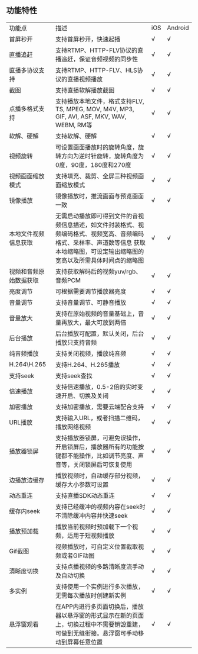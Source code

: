 ## 功能特性

<table>
<tr>
    <td>功能点</td>
    <td>描述</td>
    <td>iOS</td>
    <td>Android</td>
</tr>
<tr>
    <td>首屏秒开</td>
    <td>支持首屏秒开，快速起播 </td>
    <td>√</td>
    <td>√</td>
</tr>
<tr>
    <td>直播追赶</td>
    <td>支持RTMP、HTTP-FLV协议的直播追赶，保证音频视频的同步性</td>
    <td>√</td>
    <td>√</td>
</tr>
<tr>
    <td>直播多协议支持</td>
    <td>支持RTMP、HTTP-FLV、HLS协议的直播视频播放</td>
    <td>√</td>
    <td>√</td>
</tr> 
<tr>
    <td>截图</td>
    <td>支持直播软解播放截图</td>
    <td>√</td>
    <td>√</td>
</tr> 
<tr>
    <td>点播多格式支持</td>
    <td>支持播放本地文件，格式支持FLV, TS, MPEG, MOV, M4V, MP3, GIF, AVI, ASF, MKV, WAV, WEBM, RM等</td>
    <td>√</td>
    <td>√</td>
</tr>
<tr>
    <td>软解、硬解</td>
    <td>支持软解、硬解</td>
    <td>√</td>
    <td>√</td>
</tr> 
<tr>
    <td>视频旋转</td>
    <td>可设置画面播放时的旋转角度，旋转方向为逆时针旋转，旋转角度为0度，90度，180度和270度</td>
    <td>√</td>
    <td>√</td>
</tr>
<tr>
    <td>视频画面缩放模式</td>
    <td>支持填充、裁剪、全屏三种视频画面缩放模式</td>
    <td>√</td>
    <td>√</td>
</tr>
<tr>
    <td>镜像播放</td>
    <td>镜像播放时，推流画面与预览画面一致</td>
    <td>√</td>
    <td>√</td>
</tr>     
<tr>
    <td>本地文件视频信息获取</td>
    <td>无需启动播放即可得到文件的音视频信息描述，如文件封装格式、视频编码格式、视频宽高、音频编码格式、采样率、声道数等信息
获取本地缩略图，可设定输出缩略图的宽高以及所需具体时间点的缩略图</td>
    <td>√</td>
    <td>√</td>
</tr> 
<tr>
    <td>视频和音频原始数据获取</td>
    <td>支持获取解码后的视频yuv/rgb、音频PCM</td>
    <td>√</td>
    <td>√</td>
</tr>
<tr>
    <td>亮度调节</td>
    <td>可根据需要调节播放器亮度</td>
    <td>√</td>
    <td>√</td>
</tr>
<tr>
    <td>音量调节</td>
    <td>支持音量调节、可静音播放</td>
    <td>√</td>
    <td>√</td>
</tr>
<tr>
    <td>音量放大</td>
    <td>支持在原始视频的音量基础上，音量再放大，最大可放到两倍</td>
    <td>√</td>
    <td>√</td>
</tr> 
<tr>
    <td>后台播放</td>
    <td>后台播放可配置，默认关闭，后台播放只支持音频</td>
    <td>√</td>
    <td>√</td>
</tr>
<tr>
    <td>纯音频播放</td>
    <td>支持关闭视频，播放纯音频</td>
    <td>√</td>
    <td>√</td>
</tr>
<tr>
    <td>H.264\H.265</td>
    <td>支持H.264、H.265播放</td>
    <td>√</td>
    <td>√</td>
</tr>
<tr>
    <td>支持seek</td>
    <td>支持seek查找</td>
    <td>√</td>
    <td>√</td>
</tr>
<tr>
    <td>倍速播放</td>
    <td>支持倍速播放，0.5-2倍的实时变速开启、切换及关闭</td>
    <td>√</td>
    <td>√</td>
</tr>
<tr>
    <td>加密播放</td>
    <td>支持加密播放，需要云端配合支持</td>
    <td>√</td>
    <td>√</td>
</tr> 
<tr>
    <td>URL播放</td>
    <td>支持输入URL，或者扫描二维码，播放网络视频</td>
    <td>√</td>
    <td>√</td>
</tr> 
<tr>
    <td>播放器锁屏</td>
    <td>支持播放器锁屏，可避免误操作，开启锁屏后，播放器所有的功能按键都不能操作，比如调节亮度、声音等，关闭锁屏后可恢复使用</td>
    <td>√</td>
    <td>√</td>
</tr>
<tr>
    <td>边播放边缓存</td>
    <td>播放视频时，自动缓存部分视频，缓存大小参数可设置</td>
    <td>√</td>
    <td>√</td>
</tr> 
<tr>
    <td>动态重连</td>
    <td>支持直播SDK动态重连</td>
    <td>√</td>
    <td>√</td>
</tr>     
<tr>
    <td>缓存内seek</td>
    <td>支持已经缓冲的视频内容在seek时不清除缓冲内容并快速seek</td>
    <td>√</td>
    <td>√</td>
</tr>    
<tr>
    <td>播放预加载</td>
    <td>播放当前视频时预加载下一个视频，适用于短视频播放</td>
    <td>√</td>
    <td>√</td>
</tr>
<tr>
    <td>Gif截图</td>
    <td>视频播放时，可自定义位置截取视频或者GIF动图</td>
    <td>√</td>
    <td>√</td>
</tr>    
<tr>
    <td>清晰度切换</td>
    <td>支持点播视频的多路清晰度流手动及自动切换</td>
    <td>√</td>
    <td>√</td>
</tr>    
<tr>
    <td>多实例</td>
    <td>支持使用一个实例进行多次播放，无需每次播放时创建新实例</td>
    <td>√</td>
    <td>√</td
</tr>     
<tr>
    <td>悬浮窗观看</td>
    <td>在APP内进行多页面切换后，播放器以悬浮窗的形式显示在新的页面上，切换过程中不需要销毁重建，可做到无缝衔接。悬浮窗可手动移动到屏幕任意位置</td>
    <td>√</td>
    <td>√</td>
</tr>                
</table>


